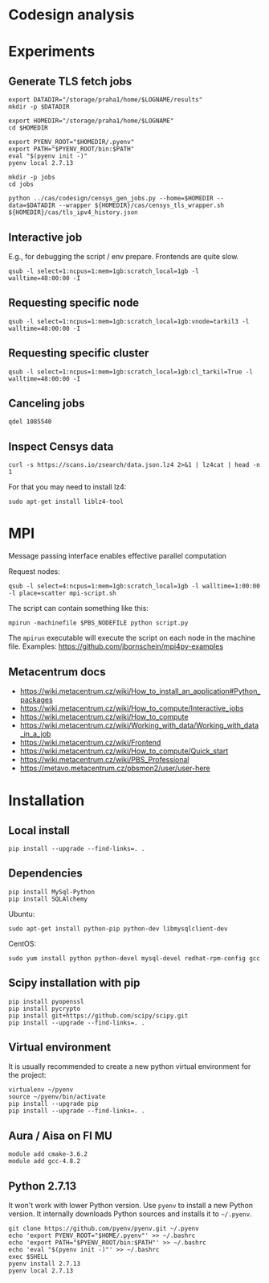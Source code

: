 # Codesign analysis

# Experiments

## Generate TLS fetch jobs

```
export DATADIR="/storage/praha1/home/$LOGNAME/results"
mkdir -p $DATADIR

export HOMEDIR="/storage/praha1/home/$LOGNAME"
cd $HOMEDIR

export PYENV_ROOT="$HOMEDIR/.pyenv"
export PATH="$PYENV_ROOT/bin:$PATH"
eval "$(pyenv init -)"
pyenv local 2.7.13

mkdir -p jobs
cd jobs

python ../cas/codesign/censys_gen_jobs.py --home=$HOMEDIR --data=$DATADIR --wrapper ${HOMEDIR}/cas/censys_tls_wrapper.sh ${HOMEDIR}/cas/tls_ipv4_history.json
```

## Interactive job

E.g., for debugging the script / env prepare. Frontends are quite slow.

```
qsub -l select=1:ncpus=1:mem=1gb:scratch_local=1gb -l walltime=48:00:00 -I
```

## Requesting specific node

```
qsub -l select=1:ncpus=1:mem=1gb:scratch_local=1gb:vnode=tarkil3 -l walltime=48:00:00 -I
```

## Requesting specific cluster

```
qsub -l select=1:ncpus=1:mem=1gb:scratch_local=1gb:cl_tarkil=True -l walltime=48:00:00 -I
```

## Canceling jobs

```
qdel 1085540
```

## Inspect Censys data

```
curl -s https://scans.io/zsearch/data.json.lz4 2>&1 | lz4cat | head -n 1
```

For that you may need to install lz4:

```
sudo apt-get install liblz4-tool
```

# MPI

Message passing interface enables effective parallel computation

Request nodes:

```
qsub -l select=4:ncpus=1:mem=1gb:scratch_local=1gb -l walltime=1:00:00 -l place=scatter mpi-script.sh
```

The script can contain something like this:

```
mpirun -machinefile $PBS_NODEFILE python script.py
```

The `mpirun` executable will execute the script on each node in the machine file. Examples:
https://github.com/jbornschein/mpi4py-examples

## Metacentrum docs

* https://wiki.metacentrum.cz/wiki/How_to_install_an_application#Python_packages
* https://wiki.metacentrum.cz/wiki/How_to_compute/Interactive_jobs
* https://wiki.metacentrum.cz/wiki/How_to_compute
* https://wiki.metacentrum.cz/wiki/Working_with_data/Working_with_data_in_a_job
* https://wiki.metacentrum.cz/wiki/Frontend
* https://wiki.metacentrum.cz/wiki/How_to_compute/Quick_start
* https://wiki.metacentrum.cz/wiki/PBS_Professional
* https://metavo.metacentrum.cz/pbsmon2/user/user-here

# Installation

## Local install

```
pip install --upgrade --find-links=. .
```

## Dependencies

```
pip install MySql-Python
pip install SQLAlchemy
```

Ubuntu:
```
sudo apt-get install python-pip python-dev libmysqlclient-dev
```

CentOS:
```
sudo yum install python python-devel mysql-devel redhat-rpm-config gcc
```

## Scipy installation with pip

```
pip install pyopenssl
pip install pycrypto
pip install git+https://github.com/scipy/scipy.git
pip install --upgrade --find-links=. .
```

## Virtual environment

It is usually recommended to create a new python virtual environment for the project:

```
virtualenv ~/pyenv
source ~/pyenv/bin/activate
pip install --upgrade pip
pip install --upgrade --find-links=. .
```

## Aura / Aisa on FI MU

```
module add cmake-3.6.2
module add gcc-4.8.2
```

## Python 2.7.13

It won't work with lower Python version. Use `pyenv` to install a new Python version.
It internally downloads Python sources and installs it to `~/.pyenv`.

```
git clone https://github.com/pyenv/pyenv.git ~/.pyenv
echo 'export PYENV_ROOT="$HOME/.pyenv"' >> ~/.bashrc
echo 'export PATH="$PYENV_ROOT/bin:$PATH"' >> ~/.bashrc
echo 'eval "$(pyenv init -)"' >> ~/.bashrc
exec $SHELL
pyenv install 2.7.13
pyenv local 2.7.13
```

